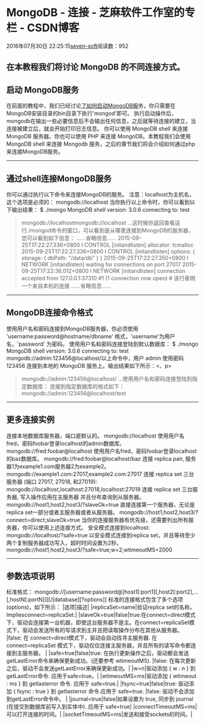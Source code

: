 
# MongoDB - 连接 -  芝麻软件工作室的专栏 - CSDN博客


2016年07月30日 22:25:15[seven-soft](https://me.csdn.net/softn)阅读数：952


在本教程我们将讨论 MongoDB 的不同连接方式。
---

## 启动 MongoDB服务
在前面的教程中，我们已经讨论[了如何启动MongoDB服](http://www.runoob.com/mongodb/mongodb-window-install.html)务，你只需要在MongoDB安装目录的bin目录下执行'mongod'即可。
执行启动操作后，mongodb在输出一些必要信息后不会输出任何信息，之后就等待连接的建立，当连接被建立后，就会开始打印日志信息。
你可以使用 MongoDB shell 来连接 MongoDB 服务器。你也可以使用 PHP 来连接 MongoDB。本教程我们会使用 MongoDB shell 来连接 Mongodb 服务，之后的章节我们将会介绍如何通过php 来连接MongoDB服务。

---

## 通过shell连接MongoDB服务
你可以通过执行以下命令来连接MongoDB的服务。
注意：localhost为主机名，这个选项是必须的：
mongodb://localhost
当你执行以上命令时，你可以看到以下输出结果：
$ ./mongo
MongoDB shell version: 3.0.6
connecting to: test
> mongodb://localhostmongodb://localhost
...这时候你返回查看运行./mongod命令的窗口，可以看到是从哪里连接到MongoDB的服务器，您可以看到如下信息：
……省略信息……
2015-09-25T17:22:27.336+0800 I CONTROL  [initandlisten] allocator: tcmalloc
2015-09-25T17:22:27.336+0800 I CONTROL  [initandlisten] options: { storage: { dbPath: "/data/db" } }
2015-09-25T17:22:27.350+0800 I NETWORK  [initandlisten] waiting for connections on port 27017
2015-09-25T17:22:36.012+0800 I NETWORK  [initandlisten] connection accepted from 127.0.0.1:37310 \#1 (1 connection now open)  \# 该行表明一个来自本机的连接
……省略信息……
---

## MongoDB连接命令格式
使用用户名和密码连接到MongoDB服务器，你必须使用 'username:password@hostname/dbname' 格式，'username'为用户名，'password' 为密码。
使用用户名和密码连接登陆到默认数据库：
$ ./mongo
MongoDB shell version: 3.0.6
connecting to: test
mongodb://admin:123456@localhost/以上命令中，用户 admin 使用密码 123456 连接到本地的 MongoDB 服务上。输出结果如下所示：<、p>
> mongodb://admin:123456@localhost/
...使用用户名和密码连接登陆到指定数据库：
连接到指定数据库的格式如下：
mongodb://admin:123456@localhost/test

---

## 更多连接实例
连接本地数据库服务器，端口是默认的。
mongodb://localhost
使用用户名fred，密码foobar登录localhost的admin数据库。
mongodb://fred:foobar@localhost
使用用户名fred，密码foobar登录localhost的baz数据库。
mongodb://fred:foobar@localhost/baz
连接 replica pair, 服务器1为example1.com服务器2为example2。
mongodb://example1.com:27017,example2.com:27017
连接 replica set 三台服务器 (端口 27017, 27018, 和27019):
mongodb://localhost,localhost:27018,localhost:27019
连接 replica set 三台服务器, 写入操作应用在主服务器 并且分布查询到从服务器。
mongodb://host1,host2,host3/?slaveOk=true
直接连接第一个服务器，无论是replica set一部分或者主服务器或者从服务器。
mongodb://host1,host2,host3/?connect=direct;slaveOk=true
当你的连接服务器有优先级，还需要列出所有服务器，你可以使用上述连接方式。
安全模式连接到localhost:
mongodb://localhost/?safe=true
以安全模式连接到replica set，并且等待至少两个复制服务器成功写入，超时时间设置为2秒。
mongodb://host1,host2,host3/?safe=true;w=2;wtimeoutMS=2000

---

## 参数选项说明
标准格式：
mongodb://[username:password@]host1[:port1][,host2[:port2],...[,hostN[:portN]]][/[database][?options]]
标准的连接格式包含了多个选项(options)，如下所示：
|选项|描述|
|replicaSet=name|验证replica set的名称。 Impliesconnect=replicaSet.|
|slaveOk=true|false|true:在connect=direct模式下，驱动会连接第一台机器，即使这台服务器不是主。在connect=replicaSet模式下，驱动会发送所有的写请求到主并且把读取操作分布在其他从服务器。
|false: 在 connect=direct模式下，驱动会自动找寻主服务器. 在connect=replicaSet 模式下，驱动仅仅连接主服务器，并且所有的读写命令都连接到主服务器。
|
|safe=true|false|true: 在执行更新操作之后，驱动都会发送getLastError命令来确保更新成功。(还要参考 wtimeoutMS).
|false: 在每次更新之后，驱动不会发送getLastError来确保更新成功。|
|w=n|驱动添加 { w : n } 到getLastError命令. 应用于safe=true。|
|wtimeoutMS=ms|驱动添加 { wtimeout : ms } 到 getlasterror 命令. 应用于 safe=true.|
|fsync=true|false|true: 驱动添加 { fsync : true } 到 getlasterror 命令.应用于 safe=true.
|false: 驱动不会添加到getLastError命令中。
|
|journal=true|false|如果设置为 true, 同步到 journal (在提交到数据库前写入到实体中). 应用于 safe=true|
|connectTimeoutMS=ms|可以打开连接的时间。|
|socketTimeoutMS=ms|发送和接受sockets的时间。|

